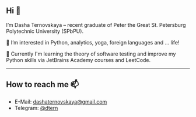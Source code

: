 ## Hi 👋 
I’m Dasha Ternovskaya – recent graduate of Peter the Great St. Petersburg Polytechnic University (SPbPU).

👀 I’m interested in Python, analytics, yoga, foreign languages and ... life!

🌱 Currently I'm learning the theory of software testing and improve my Python skills via JetBrains Academy courses and LeetCode.

---
## How to reach me 📫   
- E-Mail: [dashaternovskaya@gmail.com](mailto:dashaternovskaya@gmail.com)
- Telegram: [@dtern](https://t.me/dtern)

<!---
dashaternovskaya/dashaternovskaya is a ✨ special ✨ repository because its `README.md` (this file) appears on your GitHub profile.
You can click the Preview link to take a look at your changes.
--->
